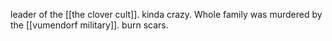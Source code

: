leader of the [[the clover cult]]. kinda crazy. Whole family was murdered by the [[vumendorf military]]. burn scars.